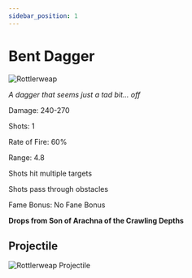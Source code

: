 ```yaml
---
sidebar_position: 1
---
```


# Bent Dagger

![Rottlerweap](http://i.imgur.com/GDxoeWr.png)

<i>A dagger that seems just a tad bit... off</i>

Damage: 240-270

Shots: 1

Rate of Fire: 60%

Range: 4.8

Shots hit multiple targets

Shots pass through obstacles

Fame Bonus: No Fane Bonus

**Drops from Son of Arachna of the Crawling Depths**

## Projectile

![Rottlerweap Projectile](https://cdn.discordapp.com/attachments/953134990428868629/981727290671132682/bent.gif)
